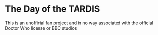 # The Day of the TARDIS

This is an unofficial fan project and in no way associated with the official Doctor Who license or BBC studios